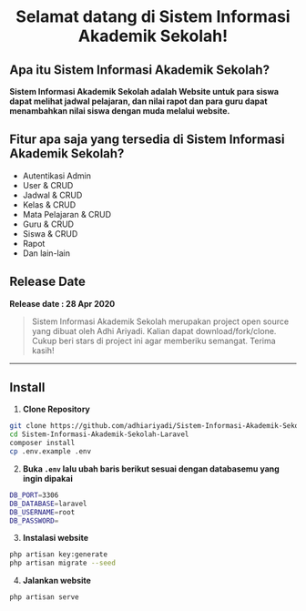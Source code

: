 <h1 align="center">Selamat datang di Sistem Informasi Akademik Sekolah!</h1>

## Apa itu Sistem Informasi Akademik Sekolah?

**Sistem Informasi Akademik Sekolah adalah Website untuk para siswa dapat melihat jadwal pelajaran, dan nilai rapot dan para guru dapat menambahkan nilai siswa dengan muda melalui website.**

## Fitur apa saja yang tersedia di Sistem Informasi Akademik Sekolah?

- Autentikasi Admin
- User & CRUD
- Jadwal & CRUD
- Kelas & CRUD
- Mata Pelajaran & CRUD
- Guru & CRUD
- Siswa & CRUD
- Rapot
- Dan lain-lain

## Release Date

**Release date : 28 Apr 2020**

> Sistem Informasi Akademik Sekolah merupakan project open source yang dibuat oleh Adhi Ariyadi. Kalian dapat download/fork/clone. Cukup beri stars di project ini agar memberiku semangat. Terima kasih!

---

## Install

1. **Clone Repository**

```bash
git clone https://github.com/adhiariyadi/Sistem-Informasi-Akademik-Sekolah-Laravel.git
cd Sistem-Informasi-Akademik-Sekolah-Laravel
composer install
cp .env.example .env
```

2. **Buka `.env` lalu ubah baris berikut sesuai dengan databasemu yang ingin dipakai**

```bash
DB_PORT=3306
DB_DATABASE=laravel
DB_USERNAME=root
DB_PASSWORD=
```

3. **Instalasi website**

```bash
php artisan key:generate
php artisan migrate --seed
```

4. **Jalankan website**

```bash
php artisan serve
```

